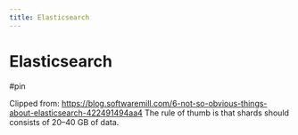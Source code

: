 ```yaml
---
title: Elasticsearch
---
```


# Elasticsearch

#pin

Clipped from: https://blog.softwaremill.com/6-not-so-obvious-things-about-elasticsearch-422491494aa4
The rule of thumb is that shards should consists of 20–40 GB of data.
